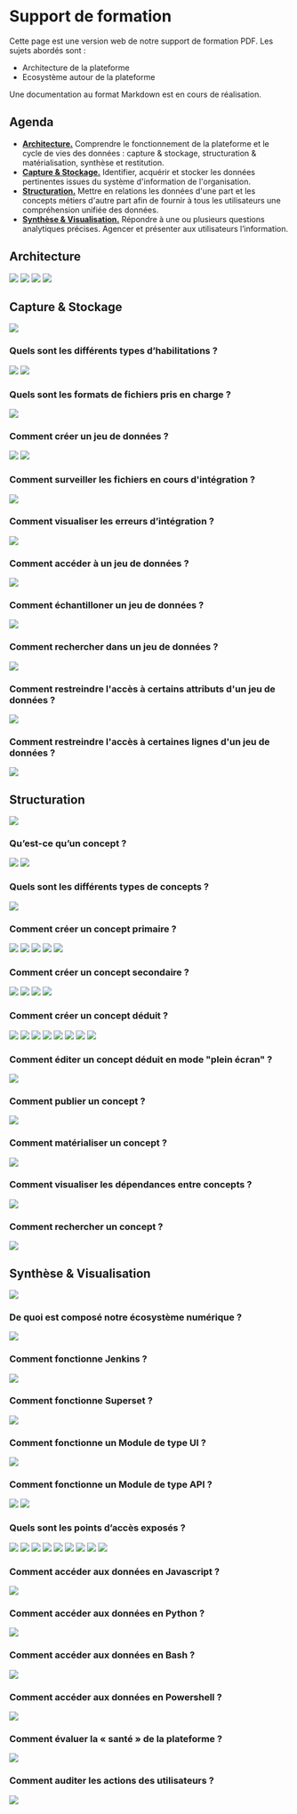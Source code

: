 # Support de formation

Cette page est une version web de notre support de formation PDF. Les sujets abordés sont :

- Architecture de la plateforme
- Ecosystème autour de la plateforme

Une documentation au format Markdown est en cours de réalisation.

## Agenda

- [__Architecture.__](#architecture) Comprendre le fonctionnement de la plateforme et le cycle de vies des données :
  capture & stockage, structuration & matérialisation, synthèse et restitution.
- [__Capture & Stockage.__](#capture-stockage) Identifier, acquérir et stocker les données pertinentes issues du
  système d'information de l'organisation.
- [__Structuration.__](#structuration) Mettre en relations les données d'une part et les concepts métiers d'autre part
  afin de fournir à tous les utilisateurs une compréhension unifiée des données.
- [__Synthèse & Visualisation.__](#synthese-visualisation) Répondre à une ou plusieurs questions analytiques précises.
  Agencer et présenter aux utilisateurs l’information.

## Architecture

![](../img/federa/formation/file-5.png)
![](../img/federa/formation/file-6.png)
![](../img/federa/formation/file-7.png)
![](../img/federa/formation/file-8.png)

## Capture & Stockage

![](../img/federa/formation/file-10.png)

### Quels sont les différents types d’habilitations ?

![](../img/federa/formation/file-12.png)
![](../img/federa/formation/file-13.png)

### Quels sont les formats de fichiers pris en charge ?

![](../img/federa/formation/file-14.png)

### Comment créer un jeu de données ?

![](../img/federa/formation/file-15.png)
![](../img/federa/formation/file-16.png)

### Comment surveiller les fichiers en cours d'intégration ?

![](../img/federa/formation/file-17.png)

### Comment visualiser les erreurs d’intégration ?

![](../img/federa/formation/file-18.png)

### Comment accéder à un jeu de données ?

![](../img/federa/formation/file-19.png)

### Comment échantilloner un jeu de données ?

![](../img/federa/formation/file-20.png)

### Comment rechercher dans un jeu de données ?

![](../img/federa/formation/file-21.png)

### Comment restreindre l'accès à certains attributs d'un jeu de données ?

![](../img/federa/formation/file-22.png)

### Comment restreindre l'accès à certaines lignes d'un jeu de données ?

![](../img/federa/formation/file-23.png)

## Structuration

![](../img/federa/formation/file-25.png)

### Qu’est-ce qu’un concept ?

![](../img/federa/formation/file-27.png)
![](../img/federa/formation/file-28.png)

### Quels sont les différents types de concepts ?

![](../img/federa/formation/file-29.png)

### Comment créer un concept primaire ?

![](../img/federa/formation/file-30.png)
![](../img/federa/formation/file-31.png)
![](../img/federa/formation/file-32.png)
![](../img/federa/formation/file-33.png)
![](../img/federa/formation/file-34.png)

### Comment créer un concept secondaire ?

![](../img/federa/formation/file-35.png)
![](../img/federa/formation/file-36.png)
![](../img/federa/formation/file-37.png)
![](../img/federa/formation/file-38.png)

### Comment créer un concept déduit ?

![](../img/federa/formation/file-39.png)
![](../img/federa/formation/file-40.png)
![](../img/federa/formation/file-41.png)
![](../img/federa/formation/file-42.png)
![](../img/federa/formation/file-43.png)
![](../img/federa/formation/file-44.png)
![](../img/federa/formation/file-45.png)
![](../img/federa/formation/file-46.png)

### Comment éditer un concept déduit en mode "plein écran" ?

![](../img/federa/formation/file-47.png)

### Comment publier un concept ?

![](../img/federa/formation/file-48.png)

### Comment matérialiser un concept ?

![](../img/federa/formation/file-49.png)

### Comment visualiser les dépendances entre concepts ?

![](../img/federa/formation/file-50.png)

### Comment rechercher un concept ?

![](../img/federa/formation/file-51.png)

## Synthèse & Visualisation

![](../img/federa/formation/file-53.png)

### De quoi est composé notre écosystème numérique ?

![](../img/federa/formation/file-57.png)

### Comment fonctionne Jenkins ?

![](../img/federa/formation/file-58.png)

### Comment fonctionne Superset ?

![](../img/federa/formation/file-59.png)

### Comment fonctionne un Module de type UI ?

![](../img/federa/formation/file-60.png)

### Comment fonctionne un Module de type API ?

![](../img/federa/formation/file-61.png)
![](../img/federa/formation/file-62.png)

### Quels sont les points d’accès exposés ?

![](../img/federa/formation/file-63.png)
![](../img/federa/formation/file-64.png)
![](../img/federa/formation/file-65.png)
![](../img/federa/formation/file-66.png)
![](../img/federa/formation/file-67.png)
![](../img/federa/formation/file-68.png)
![](../img/federa/formation/file-69.png)
![](../img/federa/formation/file-70.png)
![](../img/federa/formation/file-71.png)

### Comment accéder aux données en Javascript ?

![](../img/federa/formation/file-72.png)

### Comment accéder aux données en Python ?

![](../img/federa/formation/file-73.png)

### Comment accéder aux données en Bash ?

![](../img/federa/formation/file-74.png)

### Comment accéder aux données en Powershell ?

![](../img/federa/formation/file-75.png)

### Comment évaluer la « santé » de la plateforme ?

![](../img/federa/formation/file-76.png)

### Comment auditer les actions des utilisateurs ?

![](../img/federa/formation/file-77.png)
